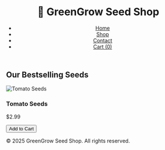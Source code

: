 <!DOCTYPE html>
<html lang="en">
<head>
  <meta charset="UTF-8" />
  <meta name="viewport" content="width=device-width, initial-scale=1.0"/>
  <title>GreenGrow Seed Shop</title>
  <link rel="stylesheet" href="styles.css"/>
</head>
<body>
  <header>
    <h1>🌱 GreenGrow Seed Shop</h1>
    <nav>
      <ul>
        <li><a href="#">Home</a></li>
        <li><a href="#">Shop</a></li>
        <li><a href="#">Contact</a></li>
        <li><a href="#">Cart (<span id="cart-count">0</span>)</a></li>
      </ul>
    </nav>
  </header>

  <main>
    <h2>Our Bestselling Seeds</h2>
    <div class="product-grid">
      <div class="product-card">
        <img src="https://via.placeholder.com/150" alt="Tomato Seeds">
        <h3>Tomato Seeds</h3>
        <p>$2.99</p>
        <button onclick="addToCart()">Add to Cart</button>
      </div>


  </main>

  <footer>
    <p>&copy; 2025 GreenGrow Seed Shop. All rights reserved.</p>
  </footer>

  <script src="script.js"></script>
</body>
</html>

